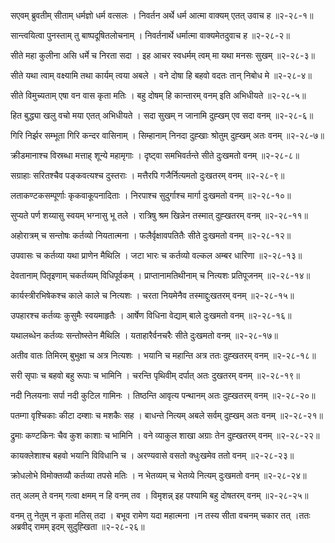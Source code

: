 सएवम् ब्रुवतीम् सीताम् धर्मज्ञो धर्म वत्सलः ।
निवर्तन अर्थे धर्म आत्मा वाक्यम् एतत् उवाच ह ॥२-२८-१॥

सान्त्वयित्वा पुनस्ताम् तु बाष्पदूषितलोचनाम् ।
निवर्तनार्थे धर्मात्मा वाक्यमेतदुवाच ह ॥२-२८-२॥

सीते महा कुलीना असि धर्मे च निरता सदा ।
इह आचर स्वधर्मम् त्वम् मा यथा मनसः सुखम् ॥२-२८-३॥

सीते यथा त्वाम् वक्ष्यामि तथा कार्यम् त्वया अबले ।
वने दोषा हि बहवो वदतः तान् निबोध मे ॥२-२८-४॥

सीते विमुच्यताम् एषा वन वास कृता मतिः ।
बहु दोषम् हि कान्तारम् वनम् इति अभिधीयते ॥२-२८-५॥

हित बुद्ध्या खलु वचो मया एतत् अभिधीयते ।
सदा सुखम् न जानामि दुह्खम् एव सदा वनम् ॥२-२८-६॥

गिरि निर्झर सम्भूता गिरि कन्दर वासिनाम् ।
सिम्हानाम् निनदा दुह्खाः श्रोतुम् दुह्खम् अतः वनम् ॥२-२८-७॥

क्रीडमानाश्च विस्रब्धा मत्ताह् शून्ये महामृगाः ।
दृष्ट्वा समभिवर्तन्ते सीते दुःखमतो वनम् ॥२-२८-८॥

सग्राहाः सरितश्चैव पङ्कवत्यश्च दुस्तराः ।
मत्तैरपि गजैर्नित्यमतो दुःखतरम् वनम् ॥२-२८-९॥

लताकण्टकसम्पूर्णाः कृकवाकूपनादिताः ।
निरपाश्च सुदुर्गाश्च मार्गा दुःखमतो वनम् ॥२-२८-१०॥

सुप्यते पर्ण शय्यासु स्वयम् भग्नासु भू तले ।
रात्रिषु श्रम खिन्नेन तस्मात् दुह्खतरम् वनम् ॥२-२८-११॥

अहोरात्रम् च सन्तोषः कर्तव्यो नियतात्मना ।
फलैर्वृक्षावपतितैः सीते दुःखमतो वनम् ॥२-२८-१२॥

उपवासः च कर्तव्या यथा प्राणेन मैथिलि ।
जटा भारः च कर्तव्यो वल्कल अम्बर धारिणा ॥२-२८-१३॥

देवतानाम् पितृइणाम् चकर्तव्यम् विधिपूर्वकम् ।
प्राप्तानामतिथीनाम् च नित्यशः प्रतिपूजनम् ॥२-२८-१४॥

कार्यस्त्रीरभिषेकश्च काले काले च नित्यशः ।
चरता नियमेनैव तस्माद्दुःखतरम् वनम् ॥२-२८-१५॥

उपहारश्च कर्तव्यः कुसुमैः स्वयमाहृतैः ।
आर्षेण विधिना वेद्याम् बाले दुःखमतो वनम् ॥२-२८-१६॥

यथालब्धेन कर्तव्यः सन्तोष्स्तेन मैथिलि ।
यताहारैर्वनचरैः सीते दुःखमतो वनम् ॥२-२८-१७॥

अतीव वातः तिमिरम् बुभुक्षा च अत्र नित्यशः ।
भयानि च महान्ति अत्र ततः दुह्खतरम् वनम् ॥२-२८-१८॥

सरी सृपाः च बहवो बहु रूपाः च भामिनि ।
चरन्ति पृथिवीम् दर्पात् अतः दुखतरम् वनम् ॥२-२८-१९॥

नदी निलयनाः सर्पा नदी कुटिल गामिनः ।
तिष्ठन्ति आवृत्य पन्थानम् अतः दुह्खतरम् वनम् ॥२-२८-२०॥

पतम्गा वृश्चिकाः कीटा दम्शाः च मशकैः सह ।
बाधन्ते नित्यम् अबले सर्वम् दुह्खम् अतः वनम् ॥२-२८-२१॥

द्रुमाः कण्टकिनः चैव कुश काशाः च भामिनि ।
वने व्याकुल शाखा अग्राः तेन दुह्खतरम् वनम् ॥२-२८-२२॥

कायक्लेशाश्च बहवो भयानि विविधानि च ।
अरण्यवासे वसतो क्धुःखमेव ततो वनम् ॥२-२८-२३॥

क्रोधलोभे विमोक्तव्यौ कर्तव्या तपसे मतिः ।
न भेतव्यम् च भेतव्ये नित्यम् दुःखमतो वनम् ॥२-२८-२४॥

तत् अलम् ते वनम् गत्वा क्षमम् न हि वनम् तव ।
विमृशन्न् इह पश्यामि बहु दोषतरम् वनम् ॥२-२८-२५॥

वनम् तु नेतुम् न कृता मतिस् तदा ।
बभूव रामेण यदा महात्मना ।न तस्य सीता वचनम् चकार तत् ।ततः अब्रवीद् रामम् इदम् सुदुह्खिता ॥२-२८-२६॥

